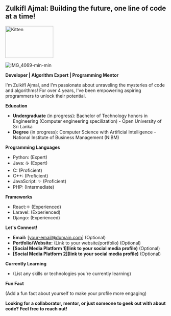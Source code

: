 ## Zulkifl Ajmal: Building the future, one line of code at a time!  ‍

<img src="https://github.com/zulkifl7/zulkifl7/assets/61009501/88ab6810-200b-4b73-9fd9-a3ebaff357f7" alt="Kitten" title="A cute kitten" width="150" height="100" />

![IMG_4069-min-min](https://github.com/zulkifl7/zulkifl7/assets/61009501/88ab6810-200b-4b73-9fd9-a3ebaff357f7)


**Developer | Algorithm Expert | Programming Mentor**

I'm Zulkifl Ajmal, and I'm passionate about unraveling the mysteries of code and algorithms!  For over 4 years, I've been empowering aspiring programmers to unlock their potential. 

**Education**

* **Undergraduate** (in progress): Bachelor of Technology honors in Engineering (Computer engineering specilization) - Open University of Sri Lanka
* **Degree** (in progress): Computer Science with Artificial Intelligence - National Institute of Business Management (NIBM)

**Programming Languages**  

* Python:  (Expert)
* Java: ☕ (Expert)
* C:  (Proficient)
* C++:  (Proficient)
* JavaScript: ✨ (Proficient)
* PHP:  (Intermediate)

**Frameworks**  

* React:⚛️ (Experienced)
* Laravel:  (Experienced)
* Django:  (Experienced)

**Let's Connect!**  

* **Email:** [your-email@domain.com] (Optional)
* **Portfolio/Website:** (Link to your website/portfolio) (Optional)
* **[Social Media Platform 1](link to your social media profile)** (Optional)
* **[Social Media Platform 2](link to your social media profile)** (Optional)

**Currently Learning**  

* (List any skills or technologies you're currently learning)

**Fun Fact**  

(Add a fun fact about yourself to make your profile more engaging)

**Looking for a collaborator, mentor, or just someone to geek out with about code? Feel free to reach out!**  
